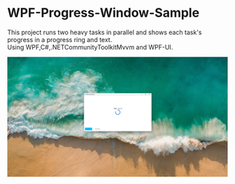 # WPF-Progress-Window-Sample  
This project runs two heavy tasks in parallel and shows each task's progress in a progress ring and text.  
Using WPF,C#,.NETCommunityToolkitMvvm and WPF-UI.  

<img src="./assets/sample.png" alt="Running image">